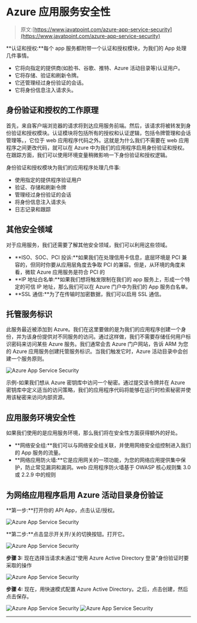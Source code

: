 # Azure 应用服务安全性

> 原文:[https://www.javatpoint.com/azure-app-service-security](https://www.javatpoint.com/azure-app-service-security)

**认证和授权:**每个 app 服务都附带一个认证和授权模块，为我们的 App 处理几件事情。

*   它将向指定的提供商(如脸书、谷歌、推特、Azure 活动目录等)认证用户。
*   它将存储、验证和刷新令牌。
*   它还管理经过身份验证的会话。
*   它将身份信息注入请求头。

## 身份验证和授权的工作原理

首先，来自客户端浏览器的请求将到达应用服务前端。然后，该请求将被转发到身份验证和授权模块。认证模块将包括所有的授权和认证逻辑，包括令牌管理和会话管理等。，它位于 web 应用程序代码之外。这就是为什么我们不需要在 web 应用程序之间更改代码，就可以在 Azure 中为我们的应用程序启用身份验证和授权。在跟踪方面，我们可以使用环境变量稍微影响一下身份验证和授权逻辑。

身份验证和授权模块为我们的应用程序处理几件事:

*   使用指定的提供程序验证用户
*   验证、存储和刷新令牌
*   管理经过身份验证的会话
*   将身份信息注入请求头
*   日志记录和跟踪

## 其他安全领域

对于应用服务，我们还需要了解其他安全领域，我们可以利用这些领域。

*   **ISO、SOC、PCI 投诉:**如果我们在处理信用卡信息，底层环境是 PCI 兼容的，但同时你要从应用层角度去争取 PCI 的兼容。但是，从环境的角度来看，微软 Azure 应用服务是符合 PCI 的
*   **IP 地址白名单:**如果我们想将触发限制在我们的 app 服务上，形成一个特定的可信 IP 地址，那么我们可以在 Azure 门户中为我们的 App 服务白名单。
*   **SSL 通信:**为了在传输时加密数据，我们可以启用 SSL 通信。

## 托管服务标识

此服务最近被添加到 Azure。我们在这里要做的是为我们的应用程序创建一个身份，并为该身份提供对不同服务的访问。通过这样做，我们不需要存储任何用户标识密码来访问某些 Azure 服务。我们通常会去 Azure 门户网站，告诉 ARM 为您的 Azure 应用服务创建托管服务标识。当我们触发它时，Azure 活动目录中会创建一个服务原则。

![Azure App Service Security](../Images/939e5aa5c4b4cd2c881315749ea22806.png)

示例-如果我们想从 Azure 密钥库中访问一个秘密。通过提交该令牌并在 Azure 密钥库中定义适当的访问策略，我们的应用程序代码将能够在运行时检索秘密并使用该秘密来访问内部资源。

## 应用服务环境安全性

如果我们使用的是应用服务环境，那么我们将在安全性方面获得额外的好处。

*   **网络安全组:**我们可以与网络安全组关联，并使用网络安全组控制进入我们的 App 服务的流量。
*   **网络应用防火墙:**它是应用网关的一项功能，为您的网络应用提供集中保护，防止常见漏洞和漏洞。web 应用程序防火墙基于 OWASP 核心规则集 3.0 或 2.2.9 中的规则

## 为网络应用程序启用 Azure 活动目录身份验证

**第一步:**打开你的 API App，点击认证/授权。

![Azure App Service Security](../Images/2baf85ed4236e2263c87d08c5bb62480.png)

**第二步:**点击显示开关开/关的切换按钮。打开它。

![Azure App Service Security](../Images/a0d471ab3e4119cb073d5dc1a2488fac.png)

**步骤 3:** 现在选择当请求未通过“使用 Azure Active Directory 登录”身份验证时要采取的操作

![Azure App Service Security](../Images/03e0a73c0becd220f0e890db03387cf6.png)

**步骤 4:** 现在，用快速模式配置 Azure Active Directory。之后，点击创建，然后点击保存。

![Azure App Service Security](../Images/9a27510155bdc4e87198d3c1fb69d21c.png)
![Azure App Service Security](../Images/c307321bca800c41a17b09f009063459.png)

* * *